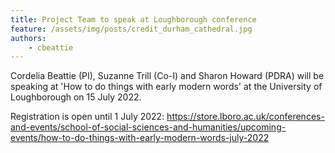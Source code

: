```yaml
---
title: Project Team to speak at Loughborough conference
feature: /assets/img/posts/credit_durham_cathedral.jpg
authors:
    - cbeattie
---
```


Cordelia Beattie (PI), Suzanne Trill (Co-I) and Sharon Howard (PDRA) will be speaking at 'How to do things with early modern words' at the University of Loughborough on 15 July 2022.

Registration is open until 1 July 2022: https://store.lboro.ac.uk/conferences-and-events/school-of-social-sciences-and-humanities/upcoming-events/how-to-do-things-with-early-modern-words-july-2022
 
